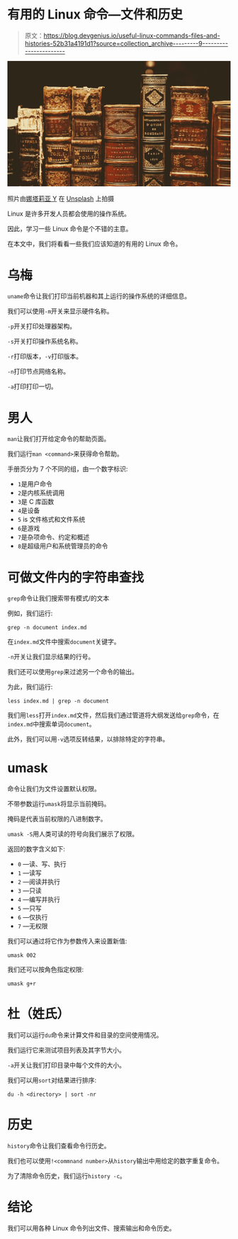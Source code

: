 # 有用的 Linux 命令—文件和历史

> 原文：<https://blog.devgenius.io/useful-linux-commands-files-and-histories-52b31a4191d1?source=collection_archive---------9----------------------->

![](img/fcb4628b78fc5952d64709a548181fa7.png)

照片由[娜塔莉亚 Y](https://unsplash.com/@foxfox?utm_source=medium&utm_medium=referral) 在 [Unsplash](https://unsplash.com?utm_source=medium&utm_medium=referral) 上拍摄

Linux 是许多开发人员都会使用的操作系统。

因此，学习一些 Linux 命令是个不错的主意。

在本文中，我们将看看一些我们应该知道的有用的 Linux 命令。

# 乌梅

`uname`命令让我们打印当前机器和其上运行的操作系统的详细信息。

我们可以使用`-m`开关来显示硬件名称。

`-p`开关打印处理器架构。

`-s`开关打印操作系统名称。

`-r`打印版本，`-v`打印版本。

`-n`打印节点网络名称。

`-a`打印打印一切。

# 男人

`man`让我们打开给定命令的帮助页面。

我们运行`man <command>`来获得命令帮助。

手册页分为 7 个不同的组，由一个数字标识:

*   `1`是用户命令
*   `2`是内核系统调用
*   `3`是 C 库函数
*   `4`是设备
*   `5` is 文件格式和文件系统
*   `6`是游戏
*   `7`是杂项命令、约定和概述
*   `8`是超级用户和系统管理员的命令

# 可做文件内的字符串查找

`grep`命令让我们搜索带有模式/的文本

例如，我们运行:

```
grep -n document index.md
```

在`index.md`文件中搜索`document`关键字。

`-n`开关让我们显示结果的行号。

我们还可以使用`grep`来过滤另一个命令的输出。

为此，我们运行:

```
less index.md | grep -n document
```

我们用`less`打开`index.md`文件，然后我们通过管道将大纲发送给`grep`命令，在`index.md`中搜索单词`document`。

此外，我们可以用`-v`选项反转结果，以排除特定的字符串。

# umask

命令让我们为文件设置默认权限。

不带参数运行`umask`将显示当前掩码。

掩码是代表当前权限的八进制数字。

`umask -S`用人类可读的符号向我们展示了权限。

返回的数字含义如下:

*   `0` —读、写、执行
*   `1` —读写
*   `2` —阅读并执行
*   `3` —只读
*   `4` —编写并执行
*   `5` —只写
*   `6` —仅执行
*   `7` —无权限

我们可以通过将它作为参数传入来设置新值:

```
umask 002
```

我们还可以按角色指定权限:

```
umask g+r
```

# 杜（姓氏）

我们可以运行`du`命令来计算文件和目录的空间使用情况。

我们运行它来测试项目列表及其字节大小。

`-a`开关让我们打印目录中每个文件的大小。

我们可以用`sort`对结果进行排序:

```
du -h <directory> | sort -nr
```

# 历史

`history`命令让我们查看命令行历史。

我们也可以使用`!<commnand number>`从`history`输出中用给定的数字重复命令。

为了清除命令历史，我们运行`history -c`。

# 结论

我们可以用各种 Linux 命令列出文件、搜索输出和命令历史。